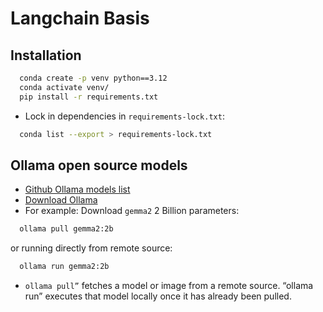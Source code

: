 # Langchain Basis

## Installation

```bash
  conda create -p venv python==3.12
  conda activate venv/
  pip install -r requirements.txt
```

- Lock in dependencies in `requirements-lock.txt`:

```bash
  conda list --export > requirements-lock.txt
```

## Ollama open source models

- [Github Ollama models list](https://github.com/ollama/ollama?tab=readme-ov-file#model-library)
- [Download Ollama](https://ollama.com/download/linux)
- For example: Download `gemma2` 2 Billion parameters:

```bash
  ollama pull gemma2:2b
```

or running directly from remote source:

```bash
  ollama run gemma2:2b
```

- `ollama pull”` fetches a model or image from a remote source. “ollama run” executes that model locally once it has already been pulled.
